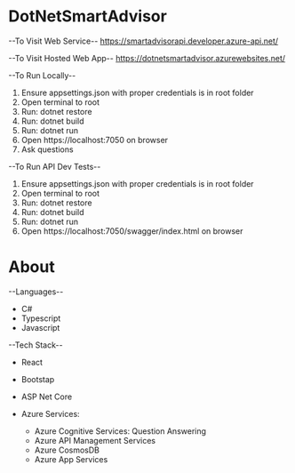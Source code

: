 # DotNetSmartAdvisor

--To Visit Web Service--
https://smartadvisorapi.developer.azure-api.net/

--To Visit Hosted Web App--
https://dotnetsmartadvisor.azurewebsites.net/

--To Run Locally--
1. Ensure appsettings.json with proper credentials is in root folder
2. Open terminal to root
3. Run: dotnet restore 
4. Run: dotnet build
5. Run: dotnet run
6. Open https://localhost:7050 on browser
7. Ask questions

--To Run API Dev Tests--
1. Ensure appsettings.json with proper credentials is in root folder
2. Open terminal to root
3. Run: dotnet restore 
4. Run: dotnet build
5. Run: dotnet run
6. Open https://localhost:7050/swagger/index.html on browser

# About
--Languages--
- C#
- Typescript
- Javascript

--Tech Stack--
- React
- Bootstap
- ASP Net Core

- Azure Services:
  - Azure Cognitive Services: Question Answering
  - Azure API Management Services
  - Azure CosmosDB
  - Azure App Services



